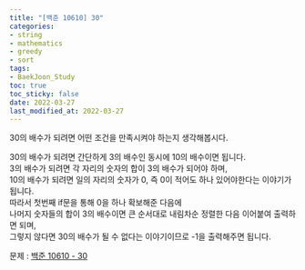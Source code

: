 ```yaml
---
title: "[백준 10610] 30"
categories: 
- string
- mathematics
- greedy
- sort
tags:
- BaekJoon_Study
toc: true
toc_sticky: false
date: 2022-03-27
last_modified_at: 2022-03-27
---
```


30의 배수가 되려면 어떤 조건을 만족시켜야 하는지 생각해봅시다.

30의 배수가 되려면 간단하게 3의 배수인 동시에 10의 배수이면 됩니다.  
3의 배수가 되려면 각 자리의 숫자의 합이 3의 배수가 되어야 하며,  
10의 배수가 되려면 일의 자리의 숫자가 0, 즉 0이 적어도 하나 있어야한다는 이야기가 됩니다.  
따라서 첫번째 if문을 통해 0을 하나 확보해준 다음에  
나머지 숫자들의 합이 3의 배수이면 큰 순서대로 내림차순 정렬한 다음 이어붙여 출력하면 되며,  
그렇지 않다면 30의 배수가 될 수 없다는 이야기이므로 -1을 출력해주면 됩니다.

문제 : [백준 10610 - 30](https://www.acmicpc.net/problem/10610)

<script src="https://gist.github.com/Ryumaker/30885f5857b6a4d75a48df4f9597a2c0.js"></script>



